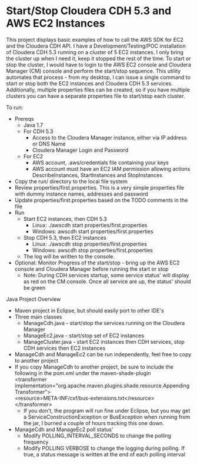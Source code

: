 # Start/Stop Cloudera CDH 5.3 and AWS EC2 Instances

This project displays basic examples of how to call the AWS SDK for EC2 and the Cloudera CDH API. I have a Development/Testing/POC installation of Cloudera CDH 5.3 running on a cluster of 5 EC2 instances.  I only bring the cluster up when I need it, keep it stopped the rest of the time.  To start or stop the cluster, I would have to login to the AWS EC2 console and Cloudera Manager (CM) console and perform the start/stop sequence.  This utility automates that process - from my desktop, I can issue a single command to start or stop both the EC2 instances and Cloudera CDH 5.3 services.  Additionally, multiple properties files can be created, so if you have multiple clusters you can have a separate properties file to start/stop each cluster.

To run:
* Prereqs
	* Java 1.7
	* For CDH 5.3
		* Access to the Cloudera Manager instance, either via IP address or DNS Name
		* Cloudera Manager Login and Password 
	* For EC2
		* AWS account, .aws/credentials file containing your keys
		* AWS account must have an EC2 IAM permission allowing actions DescribeInstances, StartInstances and StopInstances 
* Copy the run/ directory to the local file system
* Review properties/first.properties.  This is a very simple properties file with dummy instance names, addresses and password
* Update properties/first.properties based on the TODO comments in the file
* Run
	* Start EC2 instances, then CDH 5.3
		* Linux: 	./awscdh start properties/first.properties
		* Windows:	awscdh start properties/first.properties	
	* Stop CDH 5.3, then EC2 instances
		* Linux: 	./awscdh stop properties/first.properties
		* Windows:	awscdh stop properties/first.properties
	* The log will be written to the console.
* Optional: Monitor Progress of the start/stop - bring up the AWS EC2 console and Cloudera Manager before running the start or stop
	* Note: During CDH services startup, some service status' will display as red on the CM console.  Once all service are up, the status' should be green
 
Java Project Overview
 * Maven project in Eclipse, but should easily port to other IDE's
 * Three main classes
 	* ManageCdh.java - start/stop the services running on the Cloudera Manager
 	* ManageEc2.java - start/stop set of EC2 instances
 	* ManageCluster.java - start EC2 instances then CDH services, stop CDH services then EC2 instances
* ManageCdh and ManageEc2 can be run independently, feel free to copy to another project 
* If you copy ManageCdh to another project, be sure to include the following in the pom.xml under the maven-shade-plugin<br>
	&lt;transformer implementation="org.apache.maven.plugins.shade.resource.AppendingTransformer"&gt;<br>
		&lt;resource&gt;META-INF/cxf/bus-extensions.txt&lt;/resource&gt;<br>
	&lt;/transformer&gt;<br>
	* If you don't, the program will run fine under Eclipse, but you may get a ServiceConstructionException or BusException when running from the jar, I burned a couple of hours tracking this one down.
* ManageCdh and ManageEc2 poll status'
	* Modify POLLING_INTERVAL_SECONDS to change the polling frequency
	* Modify POLLING VERBOSE to change the logging during polling.  If true, a status message is written at the end of each polling interval
 
 

